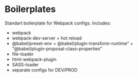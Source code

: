 # Boilerplates
Standart boilerplate for Webpack configs.
Includes: 
- webpack
- webpack-dev-server + hot reload
- @babel/preset-env + @babel/plugin-transform-runtime" + "@babel/plugin-proposal-class-properties"
- file-loader
- html-webpack-plugin
- SASS-loader
- separate configs for DEV/PROD
